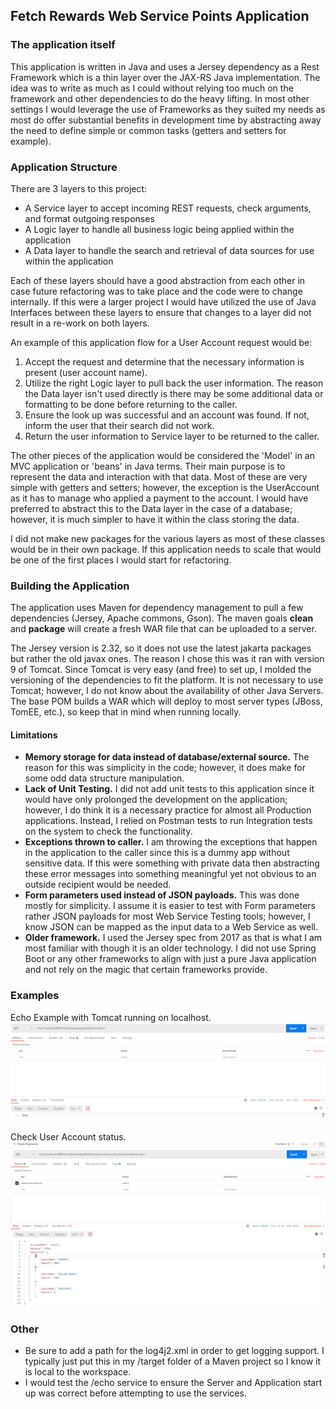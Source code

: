 ## Fetch Rewards Web Service Points Application

### The application itself
This application is written in Java and uses a Jersey dependency as a Rest Framework which is a thin layer over the JAX-RS Java implementation. The idea was to write as much as I could without relying too much on the framework and other dependencies to do the heavy lifting. In most other settings I would leverage the use of Frameworks as they suited my needs as most do offer substantial benefits in development time by abstracting away the need to define simple or common tasks (getters and setters for example).

### Application Structure
There are 3 layers to this project:
- A Service layer to accept incoming REST requests, check arguments, and format outgoing responses
- A Logic layer to handle all business logic being applied within the application
- A Data layer to handle the search and retrieval of data sources for use within the application

Each of these layers should have a good abstraction from each other in case future refactoring was to take place and the code were to change internally. If this were a larger project I would have utilized the use of Java Interfaces between these layers to ensure that changes to a layer did not result in a re-work on both layers.

An example of this application flow for a User Account request would be:
1. Accept the request and determine that the necessary information is present (user account name).
2. Utilize the right Logic layer to pull back the user information. The reason the Data layer isn't used directly is there may be some additional data or formatting to be done before returning to the caller.
3. Ensure the look up was successful and an account was found. If not, inform the user that their search did not work.
4. Return the user information to Service layer to be returned to the caller.

The other pieces of the application would be considered the 'Model' in an MVC application or 'beans' in Java terms. Their main purpose is to represent the data and interaction with that data. Most of these are very simple with getters and setters; however, the exception is the UserAccount as it has to manage who applied a payment to the account. I would have preferred to abstract this to the Data layer in the case of a database; however, it is much simpler to have it within the class storing the data.

I did not make new packages for the various layers as most of these classes would be in their own package. If this application needs to scale that would be one of the first places I would start for refactoring.

### Building the Application
The application uses Maven for dependency management to pull a few dependencies (Jersey, Apache commons, Gson). The maven goals **clean** and  **package** will create a fresh WAR file that can be uploaded to a server.

The Jersey version is 2.32, so it does not use the latest jakarta packages but rather the old javax ones. The reason I chose this was it ran with version 9 of Tomcat. Since Tomcat is very easy (and free) to set up, I molded the versioning of the dependencies to fit the platform. It is not necessary to use Tomcat; however, I do not know about the availability of other Java Servers. The base POM builds a WAR which will deploy to most server types (JBoss, TomEE, etc.), so keep that in mind when running locally.

#### Limitations
- **Memory storage for data instead of database/external source.** The reason for this was simplicity in the code; however, it does make for some odd data structure manipulation.
- **Lack of Unit Testing.** I did not add unit tests to this application since it would have only prolonged the development on the application; however, I do think it is a necessary practice for almost all Production applications. Instead, I relied on Postman tests to run Integration tests on the system to check the functionality.
- **Exceptions thrown to caller.** I am throwing the exceptions that happen in the application to the caller since this is a dummy app without sensitive data. If this were something with private data then abstracting these error messages into something meaningful yet not obvious to an outside recipient would be needed.
- **Form parameters used instead of JSON payloads.** This was done mostly for simplicity. I assume it is easier to test with Form parameters rather JSON payloads for most Web Service Testing tools; however, I know JSON can be mapped as the input data to a Web Service as well.
- **Older framework.** I used the Jersey spec from 2017 as that is what I am most familiar with though it is an older technology. I did not use Spring Boot or any other frameworks to align with just a pure Java application and not rely on the magic that certain frameworks provide.

### Examples

Echo Example with Tomcat running on localhost.
![Postman Echo Example with Tomcat Server](/images/Echo_test_with_postman.png)

Check User Account status.
![Postman Check Payments for User](/images/CheckUserAccount_with_postman.PNG)


### Other
- Be sure to add a path for the log4j2.xml in order to get logging support. I typically just put this in my /target folder of a Maven project so I know it is local to the workspace.
- I would test the /echo service to ensure the Server and Application start up was correct before attempting to use the services.
